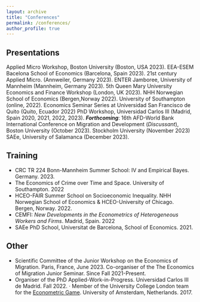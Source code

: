 ```yaml
---
layout: archive
title: "Conferences"
permalink: /conferences/
author_profile: true
---
```



<!-- {% for post in site.conferences %}
  {% include archive-single-nolink.html %}
{% endfor %} -->

## Presentations

Applied Micro Workshop, Boston University (Boston, USA 2023). EEA-ESEM Bacelona School of Economics (Barcelona, Spain 2023). 21st century Applied Micro. (Annweiler, Germany 2023). ENTER Jamboree, University of Mannheim (Mannheim, Germany 2023). 5th Queen Mary University Economics and Finance Workshop (London, UK 2023). NHH Norwegian School of Economics (Bergen,Norway 2022). University of Southampton (online, 2022). Economics Seminar Series at Universidad San Francisco de Quito (Quito, Ecuador 2022) PhD Workshop, Universidad Carlos III (Madrid, Spain 2020, 2021, 2022, 2023). **_Forthcoming_**: 16th AFD-World Bank International Conference on Migration and Development (_Discussant_), Boston University (October 2023). Stockholm University (November 2023) SAEe, University of Salamanca (December 2023).

## Training

- CRC TR 224 Bonn-Mannheim Summer School: IV and Empirical Bayes. Germany. 2023.
- The Economics of Crime over Time and Space. University of Southampton. 2022
- HCEO-FAIR Summer School on Socioeconomic Inequality. NHH Norwegian School of Economics & HCEO-University of Chicago. Bergen, Norway. 2022.
- CEMFI: _New Developments in the Econometrics of Heterogeneous Workers and Firms_. Madrid, Spain. 2022
- SAEe PhD School, Universitat de Barcelona, School of Economics. 2021.

## Other

- Scientific Committee of the Junior Workshop on the Economics of Migration. Paris, France, June 2023.
Co-organiser of the The Economics of Migration Junior Seminar. Since Fall 2021-Present.
- Organiser of the PhD Applied-Work-in-Progress. Universidad Carlos III de Madrid. Fall 2022.
· Member of the University College London team for the [Econometric Game](https://wceconometrics.com/). University of Amsterdam,
Netherlands. 2017.